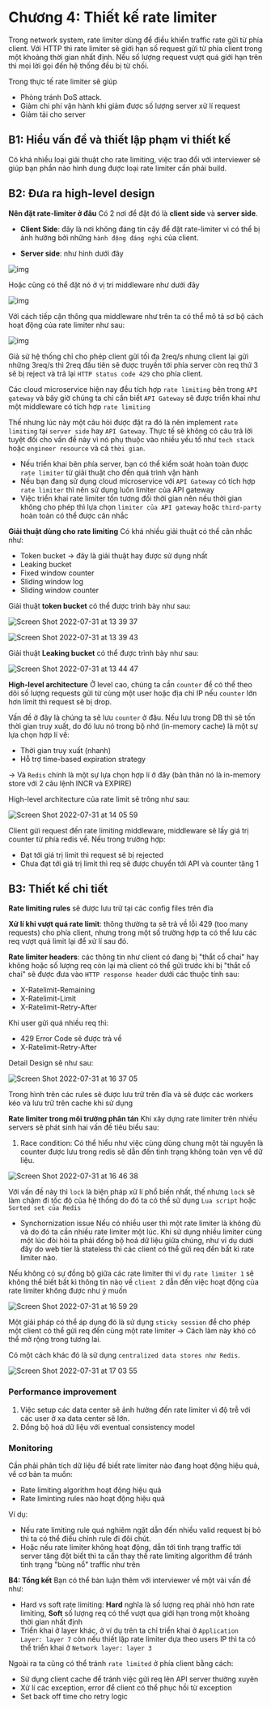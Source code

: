 # Chương 4: Thiết kế rate limiter

Trong network system, rate limiter dùng để điều khiển traffic rate gửi từ phía client. Với HTTP thì rate limiter sẽ giới hạn số request gửi từ phía client trong một khoảng thời gian nhất định. Nếu số lượng request vượt quá giới hạn trên thì mọi lời gọi đến hệ thống đều bị từ chối.

Trong thực tế rate limiter sẽ giúp

- Phòng tránh DoS attack.
- Giảm chi phí vận hành khi giảm được số lượng server xử lí request
- Giảm tải cho server

## B1: Hiểu vấn đề và thiết lập phạm vi thiết kế

Có khá nhiều loại giải thuật cho rate limiting, việc trao đổi với interviewer sẽ giúp bạn phần nào hình dung được loại rate limiter cần phải build.

## B2: Đưa ra high-level design

**Nên đặt rate-limiter ở đâu**
Có 2 nơi để đặt đó là **client side** và **server side**.

- **Client Side**: đây là nơi không đáng tin cậy để đặt rate-limiter vì có thể bị ảnh hưởng bởi những `hành động đáng nghi` của client.

- **Server side**: như hình dưới đây

![img](https://user-images.githubusercontent.com/15076665/182004864-a881aa70-ac4d-4487-a7e7-af60055cc116.png)

Hoặc cũng có thể đặt nó ở vị trí middleware như dưới đây

![img](https://user-images.githubusercontent.com/15076665/182004865-19f56914-bb1c-45ee-99ab-ddfa114a0626.png)

Với cách tiếp cận thông qua middleware như trên ta có thể mô tả sơ bộ cách hoạt động của rate limiter như sau:

![img](https://user-images.githubusercontent.com/15076665/182004901-25e3319b-efde-49d7-a3d9-66588be1489d.png)

Giả sử hệ thống chỉ cho phép client gửi tối đa 2req/s nhưng client lại gửi những 3req/s thì 2req đầu tiên sẽ được truyền tới phía server còn req thứ 3 sẽ bị reject và trả lại `HTTP status code 429` cho phía client.

Các cloud microservice hiện nay đều tích hợp `rate limiting` bên trong `API gateway` và bây giờ chúng ta chỉ cần biết `API Gateway` sẽ được triển khai như một middleware có tích hợp `rate limiting`

Thế nhưng lúc này một câu hỏi được đặt ra đó là nên implement `rate limiting` tại `server side` hay `API Gateway`. Thực tế sẽ không có câu trả lời tuyệt đối cho vấn đề này vì nó phụ thuộc vào nhiều yếu tố như `tech stack` hoặc `engineer resource` và cả `thời gian`.

- Nếu triển khai bên phía server, bạn có thể kiểm soát hoàn toàn được `rate limiter` từ giải thuật cho đến quá trình vận hành
- Nếu bạn đang sử dụng cloud microservice với `API Gateway` có tích hợp `rate limiter` thì nên sử dụng luôn limiter của API gateway
- Việc triển khai rate limiter tốn tương đối thời gian nên nếu thời gian không cho phép thì lựa chọn `limiter của API gateway` hoặc `third-party` hoàn toàn có thể được cân nhắc

**Giải thuật dùng cho rate limiting**
Có khá nhiều giải thuật có thể cân nhắc như:

- Token bucket → đây là giải thuật hay được sử dụng nhất
- Leaking bucket
- Fixed window counter
- Sliding window log
- Sliding window counter

Giải thuật **token bucket** có thể được trình bày như sau:

![Screen Shot 2022-07-31 at 13 39 37](https://user-images.githubusercontent.com/15076665/182010410-72705e48-1db5-4808-bfab-3895ec8ea657.png)

![Screen Shot 2022-07-31 at 13 39 43](https://user-images.githubusercontent.com/15076665/182010413-5a5dac81-9d41-43b8-bac9-55a6c48fd21a.png)

Giải thuật **Leaking bucket** có thể được trình bày như sau:

![Screen Shot 2022-07-31 at 13 44 47](https://user-images.githubusercontent.com/15076665/182010518-7be43710-612c-418e-8699-e6359d8c163f.png)

**High-level architecture**
Ở level cao, chúng ta cần `counter` để có thể theo dõi số lượng requests gửi từ cùng một user hoặc địa chỉ IP nếu `counter` lớn hơn limit thì request sẽ bị drop.

Vấn đề ở đây là chúng ta sẽ lưu `counter` ở đâu. Nếu lưu trong DB thì sẽ tốn thời gian truy xuất, do đó lưu nó trong bộ nhớ (in-memory cache) là một sự lựa chọn hợp lí về:

- Thời gian truy xuất (nhanh)
- Hỗ trợ time-based expiration strategy

→ Và `Redis` chính là một sự lựa chọn hợp lí ở đây (bản thân nó là in-memory store với 2 câu lệnh INCR và EXPIRE)

High-level architecture của rate limit sẽ trông như sau:

![Screen Shot 2022-07-31 at 14 05 59](https://user-images.githubusercontent.com/15076665/182011034-852d4c9c-6e81-421a-889a-04e3291efb5e.png)

Client gửi request đến rate limiting middleware, middleware sẽ lấy giá trị counter từ phía redis về. Nếu trong trường hợp:

- Đạt tới giá trị limit thì request sẽ bị rejected
- Chưa đạt tới giá trị limit thì req sẽ được chuyển tới API và counter tăng 1

## B3: Thiết kế chi tiết

**Rate limiting rules** sẽ được lưu trữ tại các config files trên đĩa

**Xử lí khi vượt quá rate limit**: thông thường ta sẽ trả về lỗi 429 (too many requests) cho phía client, nhưng trong một số trường hợp ta có thể lưu các req vượt quá limit lại để xử lí sau đó.

**Rate limiter headers**: các thông tin như client có đang bị "thắt cổ chai" hay không hoặc số lượng req còn lại mà client có thể gửi trước khi bị "thắt cổ chai" sẽ được đưa vào `HTTP response header` dưới các thuộc tính sau:

- X-Ratelimit-Remaining
- X-Ratelimit-Limit
- X-Ratelimit-Retry-After

Khi user gửi quá nhiều req thì:

- 429 Error Code sẽ được trả về
- X-Ratelimit-Retry-After

Detail Design sẽ như sau:

![Screen Shot 2022-07-31 at 16 37 05](https://user-images.githubusercontent.com/15076665/182015305-59cac443-730b-4722-83b2-542b132cd6d8.png)

Trong hình trên các rules sẽ được lưu trữ trên đĩa và sẽ được các workers kéo và lưu trữ trên cache khi sử dụng

**Rate limiter trong môi trường phân tán**
Khi xây dựng rate limiter trên nhiều servers sẽ phát sinh hai vấn đề tiêu biểu sau:

1. Race condition:
Có thể hiểu như việc cùng dùng chung một tài nguyên là counter được lưu trong redis sẽ dẫn đến tình trạng không toàn vẹn về dữ liệu.

![Screen Shot 2022-07-31 at 16 46 38](https://user-images.githubusercontent.com/15076665/182015620-4ec9ac51-7c5a-4dfa-8e52-7c4fdef941ff.png)

Với vấn đề này thì `lock` là biện pháp xử lí phổ biến nhất, thế nhưng `lock` sẽ làm chậm đi tốc độ của hệ thống do đó ta có thể sử dụng `Lua script` hoặc `Sorted set của Redis`

- Synchornization issue
Nếu có nhiều user thì một rate limiter là không đủ và do đó ta cần nhiều rate limiter một lúc. Khi sử dụng nhiều limiter cùng một lúc đòi hỏi ta phải đồng bộ hoá dữ liệu giữa chúng, như ví dụ dưới đây do web tier là stateless thì các client có thể gửi req đến bất kì rate limiter nào.

Nếu không có sự đồng bộ giữa các rate limiter thì ví dụ `rate limiter 1` sẽ không thể biết bất kì thông tin nào về `client 2` dẫn đến việc hoạt động của rate limiter không được như ý muốn

![Screen Shot 2022-07-31 at 16 59 29](https://user-images.githubusercontent.com/15076665/182016000-f6f06fb5-4173-4e94-a532-95bd21255118.png)

Một giải pháp có thể áp dụng đó là sử dụng `sticky session` để cho phép một client có thể gửi req đến cùng một rate limiter → Cách làm này khó có thể mở rộng trong tương lai.

Có một cách khác đó là sử dụng `centralized data stores như Redis`.

![Screen Shot 2022-07-31 at 17 03 55](https://user-images.githubusercontent.com/15076665/182016151-b1d9887a-c4ad-4f5c-bdbd-a60243af53c6.png)

### Performance improvement

1. Việc setup các data center sẽ ảnh hưởng đến rate limiter vì độ trễ với các user ở xa data center sẽ lớn.
2. Đồng bộ hoá dữ liệu với eventual consistency model

### Monitoring

Cần phải phân tích dữ liệu để biết rate limiter nào đang hoạt động hiệu quả, về cơ bản ta muốn:

- Rate limiting algorithm hoạt động hiệu quả
- Rate liminting rules nào hoạt động hiệu quả

Ví dụ:

- Nếu rate limiting rule quá nghiêm ngặt dẫn đến nhiều valid request bị bỏ thì ta có thể điều chỉnh rule đi đôi chút.
- Hoặc nếu rate limiter không hoạt động, dẫn tới tình trạng traffic tới server tăng đột biết thì ta cần thay thế rate limiting algorithm để tránh tình trạng "bùng nổ" traffic như trên

**B4: Tổng kết**
Bạn có thể bàn luận thêm với interviewer về một vài vấn đề như:

- Hard vs soft rate limiting: **Hard** nghĩa là số lượng req phải nhỏ hơn rate limiting, **Soft** số lượng req có thể vượt qua giới hạn trong một khoảng thời gian nhất định
- Triển khai ở layer khác, ở ví dụ trên ta chỉ triển khai ở `Application Layer: layer 7` còn nếu thiết lập rate limiter dựa theo users IP thì ta có thể triển khai ở `Network layer: layer 3`

Ngoài ra ta cũng có thể tránh `rate limited` ở phía client bằng cách:

- Sử dụng client cache để tránh việc gửi req lên API server thường xuyên
- Xử lí các exception, error để client có thể phục hồi từ exception
- Set back off time cho retry logic
